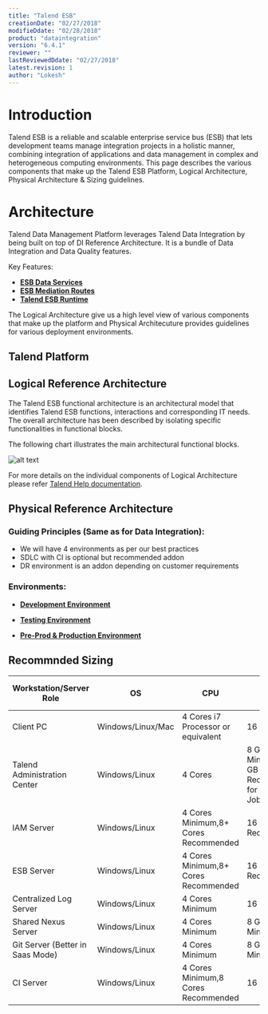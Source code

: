 ```yaml
---
title: "Talend ESB"
creationDate: "02/27/2018"
modifieDdate: "02/28/2018"
product: "dataintegration"
version: "6.4.1"
reviewer: ""
lastReviewedDdate: "02/27/2018"
latest.revision: 1
author: "Lokesh"
---
```


# Introduction

Talend ESB is a reliable and scalable enterprise service bus (ESB) that lets development teams manage integration projects in a holistic manner, combining integration of applications and data management in complex and heterogeneous computing environments. This page describes the various components that make up the Talend ESB Platform, Logical Architecture, Physical Architecture & Sizing guidelines. 

# Architecture

Talend Data Management Platform leverages Talend Data Integration by being built on top of DI Reference Architecture. It is a bundle of Data Integration and Data Quality features.

Key Features:
- **[ESB Data Services][esb-services]**
- **[ESB Mediation Routes][esb-routes]**
- **[Talend ESB Runtime][esb-runtime]**

 The Logical Architecture give us a high level view of various components that make up the platform and Physical Architecuture provides guidelines for various deployment environments.

## Talend Platform

## Logical Reference Architecture

The Talend ESB functional architecture is an architectural model that identifies Talend ESB functions, interactions and corresponding IT needs. The overall architecture has been described by isolating specific functionalities in functional blocks.

The following chart illustrates the main architectural functional blocks.

![alt text][Logical Architecture]

For more details on the individual components of Logical Architecture please refer [Talend Help documentation][logical-architecture-details]. 

## Physical Reference Architecture

### Guiding Principles (Same as for Data Integration):
- We will have 4 environments as per our best practices
- SDLC with CI is optional but recommended addon
- DR environment is an addon depending on customer requirements

### Environments:

- **[Development Environment][esb-dev]**

- **[Testing Environment][esb-test]**

- **[Pre-Prod & Production Environment][esb-prod]**



## Recommnded Sizing

Workstation/Server Role|OS|CPU|RAM|SSD Disk Size
--- | --- | --- | --- | ---
Client PC|Windows/Linux/Mac|4 Cores i7 Processor or equivalent|16 GB|500 GB
Talend Administration Center|Windows/Linux|4 Cores |8 GB RAM Minimum, 32 GB Recommended for 1000s of Jobs|300GB+ Minimum (for software & logs)
IAM Server|Windows/Linux|4 Cores Minimum,8+ Cores Recommended|16 GB RAM Recommended|300+ GB
ESB Server|Windows/Linux|4 Cores Minimum,8+ Cores Recommended|16 GB RAM Recommended|300+ GB
Centralized Log Server|Windows/Linux|4 Cores Minimum|16 GB RAM|300+ GB
Shared Nexus Server|Windows/Linux|4 Cores Minimum|8 GB RAM Minimum|300+ GB
Git Server (Better in Saas Mode)|Windows/Linux|4 Cores Minimum|8 GB RAM Minimum|50+ GB
CI Server|Windows/Linux|4 Cores Minimum,8 Cores Recommended|16 GB RAM|300+ GB


<!-- links -->

[logical-architecture-details]: https://help.talend.com/reader/6waQVOIx1A61D8607u5qfw/n6SuKCQs40etXM8HnisZLQ "Functional architecture of Talend ESB"
[Logical Architecture]: https://help.talend.com/api/fluidtopicsclient/resources/EGGe3ssElK_mb6HCWxIukQ/content "Functional architecture of Talend ESB"

[esb-services]: ./esb-data-services.md
[esb-routes]: ./esb-routes.md 
[esb-runtime]: ./esb-runtime.md 

[esb-dev]: ./esb-physical-reference-architecture-dev.md
[esb-test]: ./esb-physical-reference-architecture-test.md 
[esb-prod]: ./esb-physical-reference-architecture-prod.md 

